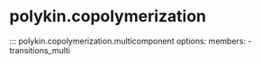 # polykin.copolymerization

::: polykin.copolymerization.multicomponent
    options:
        members:
            - transitions_multi
